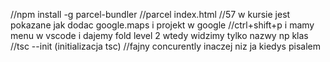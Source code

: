 //npm install -g parcel-bundler
//parcel index.html
//57 w kursie jest pokazane jak dodac google.maps i projekt w google
//ctrl+shift+p i mamy menu w vscode i dajemy fold level 2 wtedy widzimy tylko nazwy np klas
//tsc --init (initializacja tsc)
//fajny concurently inaczej niz ja kiedys pisalem